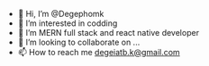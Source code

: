 - 👋 Hi, I’m @Degephomk
- 👀 I’m interested in codding
- 🌱 I’m MERN full stack and react native developer
- 💞️ I’m looking to collaborate on ...
- 📫 How to reach me degeiatb.k@gmail.com

<!---
Degephomk/Degephomk is a ✨ special ✨ repository because its `README.md` (this file) appears on your GitHub profile.
You can click the Preview link to take a look at your changes.
--->
